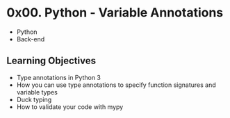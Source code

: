 # 0x00. Python - Variable Annotations
- Python
- Back-end

## Learning Objectives

- Type annotations in Python 3
- How you can use type annotations to specify function signatures and variable types
- Duck typing
- How to validate your code with mypy
